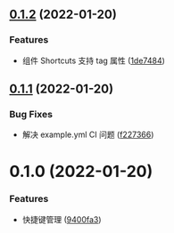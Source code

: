## [0.1.2](https://github.com/limaofeng/asany-shortcuts/compare/v0.1.1...v0.1.2) (2022-01-20)


### Features

* 组件 Shortcuts 支持 tag 属性 ([1de7484](https://github.com/limaofeng/asany-shortcuts/commit/1de748474e0bf9a9cba0eb496b1bc3d2afc867fe))



## [0.1.1](https://github.com/limaofeng/asany-shortcuts/compare/v0.1.0...v0.1.1) (2022-01-20)


### Bug Fixes

* 解决 example.yml CI 问题 ([f227366](https://github.com/limaofeng/asany-shortcuts/commit/f227366867507e5396acd933889b2a76c1727324))



# 0.1.0 (2022-01-20)


### Features

* 快捷键管理 ([9400fa3](https://github.com/limaofeng/asany-shortcuts/commit/9400fa3c0ddab462101ab5613dacc5c7cd127b50))



